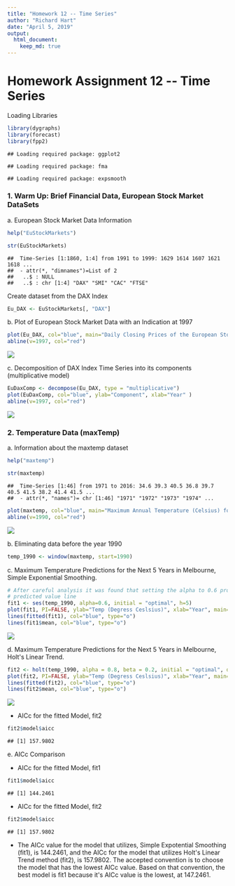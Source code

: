 ```yaml
---
title: "Homework 12 -- Time Series"
author: "Richard Hart"
date: "April 5, 2019"
output: 
  html_document:
    keep_md: true
---
```


# Homework Assignment 12 -- Time Series

Loading Libraries

```r
library(dygraphs)
library(forecast)
library(fpp2)
```

```
## Loading required package: ggplot2
```

```
## Loading required package: fma
```

```
## Loading required package: expsmooth
```

### 1. Warm Up: Brief Financial Data, European Stock Market DataSets

a. European Stock Market Data Information

```r
help("EuStockMarkets")
```


```r
str(EuStockMarkets)
```

```
##  Time-Series [1:1860, 1:4] from 1991 to 1999: 1629 1614 1607 1621 1618 ...
##  - attr(*, "dimnames")=List of 2
##   ..$ : NULL
##   ..$ : chr [1:4] "DAX" "SMI" "CAC" "FTSE"
```

Create dataset from the DAX Index

```r
Eu_DAX <- EuStockMarkets[, "DAX"]
```

b. Plot of European Stock Market Data with an Indication at 1997

```r
plot(Eu_DAX, col="blue", main="Daily Closing Prices of the European Stock Index, DAX (1991-1998)", ylab="European Stock Market Index DAX", xlab="Year")
abline(v=1997, col="red")
```

![](HartRichard_DS6306_HW12_files/figure-html/unnamed-chunk-5-1.png)<!-- -->

c. Decomposition of DAX Index Time Series into its components (multiplicative model)

```r
EuDaxComp <- decompose(Eu_DAX, type = "multiplicative")
plot(EuDaxComp, col="blue", ylab="Component", xlab="Year" )
abline(v=1997, col="red")
```

![](HartRichard_DS6306_HW12_files/figure-html/unnamed-chunk-6-1.png)<!-- -->


### 2. Temperature Data (maxTemp)

a. Information about the maxtemp dataset

```r
help("maxtemp")
```


```r
str(maxtemp)
```

```
##  Time-Series [1:46] from 1971 to 2016: 34.6 39.3 40.5 36.8 39.7 40.5 41.5 38.2 41.4 41.5 ...
##  - attr(*, "names")= chr [1:46] "1971" "1972" "1973" "1974" ...
```

```r
plot(maxtemp, col="blue", main="Maximum Annual Temperature (Celsius) for Moorabbin Airport, 1971-2016", xlab="Year", ylab="Temp (Degress Ceslsius)")
abline(v=1990, col="red")
```

![](HartRichard_DS6306_HW12_files/figure-html/unnamed-chunk-8-1.png)<!-- -->


b. Eliminating data before the year 1990

```r
temp_1990 <- window(maxtemp, start=1990)
```

c. Maximum Temperature Predictions for the Next 5 Years in Melbourne, Simple Exponential Smoothing.  

```r
# After careful analysis it was found that setting the alpha to 0.6 produced the best 
# predicted value line
fit1 <- ses(temp_1990, alpha=0.6, initial = "optimal", h=5)
plot(fit1, PI=FALSE, ylab="Temp (Degress Ceslsius)", xlab="Year", main="Max Annual Temperature Predictions at Moorabbin, 1990-2021", fcol = "white", type = "o")
lines(fitted(fit1), col="blue", type="o")
lines(fit1$mean, col="blue", type="o")
```

![](HartRichard_DS6306_HW12_files/figure-html/unnamed-chunk-10-1.png)<!-- -->

d. Maximum Temperature Predictions for the Next 5 Years in Melbourne, Holt's Linear Trend.

```r
fit2 <- holt(temp_1990, alpha = 0.8, beta = 0.2, initial = "optimal", damped = TRUE, h = 5)
plot(fit2, PI=FALSE, ylab="Temp (Degress Ceslsius)", xlab="Year", main="Max Annual Temperature Predictions at Moorabbin, 1990-2021 (Holt)", fcol = "white", type = "o")
lines(fitted(fit2), col="blue", type="o")
lines(fit2$mean, col="blue", type="o")
```

![](HartRichard_DS6306_HW12_files/figure-html/unnamed-chunk-11-1.png)<!-- -->

 * AICc for the fitted Model, fit2

```r
fit2$model$aicc
```

```
## [1] 157.9802
```

e. AICc Comparison
 * AICc for the fitted Model, fit1

```r
fit1$model$aicc
```

```
## [1] 144.2461
```

 * AICc for the fitted Model, fit2

```r
fit2$model$aicc
```

```
## [1] 157.9802
```

 * The AICc value for the model that utilizes, Simple Expotential Smoothing (fit1), is 144.2461, and the AICc for the model that utilizes Holt's Linear Trend method (fit2), is 157.9802. The accepted convention is to choose the model that has the lowest AICc value. Based on that convention, the best model is fit1 because it's AICc value is the lowest, at 147.2461.
